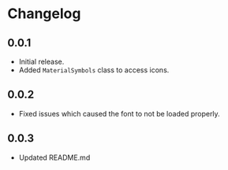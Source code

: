 # Changelog

## 0.0.1

* Initial release.
* Added `MaterialSymbols` class to access icons.

## 0.0.2

* Fixed issues which caused the font to not be loaded properly.

## 0.0.3

* Updated README.md
